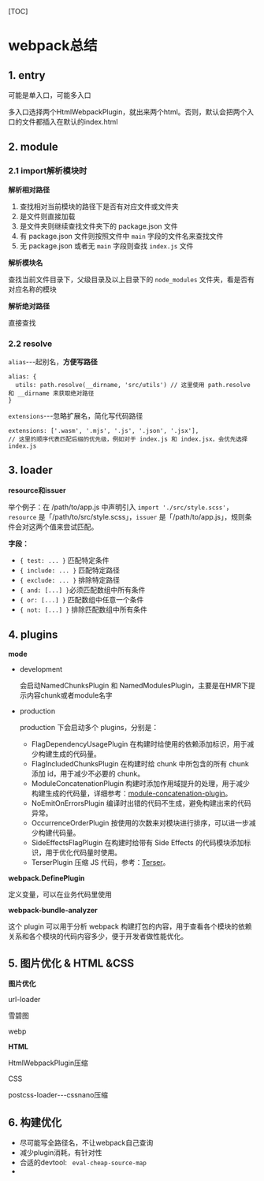 [TOC]

# webpack总结

## 1. entry

可能是单入口，可能多入口

多入口选择两个HtmlWebpackPlugin，就出来两个html。否则，默认会把两个入口的文件都插入在默认的index.html

## 2. module

### 2.1 import解析模块时

**解析相对路径**

1. 查找相对当前模块的路径下是否有对应文件或文件夹
2. 是文件则直接加载
3. 是文件夹则继续查找文件夹下的 package.json 文件
4. 有 package.json 文件则按照文件中 `main` 字段的文件名来查找文件
5. 无 package.json 或者无 `main` 字段则查找 `index.js` 文件

**解析模块名**

查找当前文件目录下，父级目录及以上目录下的 `node_modules` 文件夹，看是否有对应名称的模块

**解析绝对路径**

直接查找

### 2.2 resolve

`alias`---起别名，**方便写路径**

```
alias: {
  utils: path.resolve(__dirname, 'src/utils') // 这里使用 path.resolve 和 __dirname 来获取绝对路径
}
```

`extensions`---忽略扩展名，简化写代码路径

```
extensions: ['.wasm', '.mjs', '.js', '.json', '.jsx'],
// 这里的顺序代表匹配后缀的优先级，例如对于 index.js 和 index.jsx，会优先选择 index.js
```

## 3. loader

**resource和issuer**

举个例子：在 /path/to/app.js 中声明引入 `import './src/style.scss'`，`resource` 是「/path/to/src/style.scss」，`issuer` 是「/path/to/app.js」，规则条件会对这两个值来尝试匹配。

**字段：**

- `{ test: ... }` 匹配特定条件
- `{ include: ... }` 匹配特定路径
- `{ exclude: ... }` 排除特定路径
- `{ and: [...] }`必须匹配数组中所有条件
- `{ or: [...] }` 匹配数组中任意一个条件
- `{ not: [...] }` 排除匹配数组中所有条件

## 4. plugins

**mode**

- development

  会启动NamedChunksPlugin 和 NamedModulesPlugin，主要是在HMR下提示内容chunk或者module名字

- production

  production 下会启动多个 plugins，分别是：

  - FlagDependencyUsagePlugin 在构建时给使用的依赖添加标识，用于减少构建生成的代码量。
  - FlagIncludedChunksPlugin 在构建时给 chunk 中所包含的所有 chunk 添加 id，用于减少不必要的 chunk。
  - ModuleConcatenationPlugin 构建时添加作用域提升的处理，用于减少构建生成的代码量，详细参考：[module-concatenation-plugin](http://webpack.js.org/plugins/module-concatenation-plugin/)。
  - NoEmitOnErrorsPlugin 编译时出错的代码不生成，避免构建出来的代码异常。
  - OccurrenceOrderPlugin 按使用的次数来对模块进行排序，可以进一步减少构建代码量。
  - SideEffectsFlagPlugin 在构建时给带有 Side Effects 的代码模块添加标识，用于优化代码量时使用。
  - TerserPlugin 压缩 JS 代码，参考：[Terser](https://terser.org/)。

**webpack.DefinePlugin**

定义变量，可以在业务代码里使用

**webpack-bundle-analyzer**

这个 plugin 可以用于分析 webpack 构建打包的内容，用于查看各个模块的依赖关系和各个模块的代码内容多少，便于开发者做性能优化。

## 5. 图片优化 & HTML &CSS

**图片优化**

url-loader

雪碧图

webp

**HTML**

HtmlWebpackPlugin压缩

CSS

postcss-loader---cssnano压缩

## 6. 构建优化

- 尽可能写全路径名，不让webpack自己查询
- 减少plugin消耗，有针对性
- 合适的devtool: ` eval-cheap-source-map`
- 